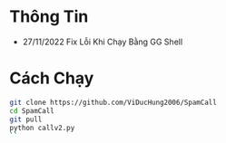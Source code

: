 # Thông Tin
* 27/11/2022 Fix Lỗi Khi Chạy Bằng GG Shell
# Cách Chạy
```sh
git clone https://github.com/ViDucHung2006/SpamCall
cd SpamCall
git pull
python callv2.py
``

